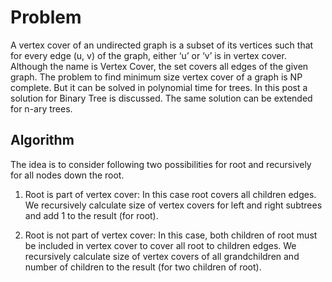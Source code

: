 Problem
=====================
A vertex cover of an undirected graph is a subset of its vertices such that for every edge (u, v) of the graph, either ‘u’ or ‘v’ is in vertex cover. Although the name is Vertex Cover, the set covers all edges of the given graph.
The problem to find minimum size vertex cover of a graph is NP complete. But it can be solved in polynomial time for trees. In this post a solution for Binary Tree is discussed. The same solution can be extended for n-ary trees.

Algorithm 
--------------------------------
The idea is to consider following two possibilities for root and recursively for all nodes down the root.
1) Root is part of vertex cover: In this case root covers all children edges. We recursively calculate size of vertex covers for left and right subtrees and add 1 to the result (for root).

2) Root is not part of vertex cover: In this case, both children of root must be included in vertex cover to cover all root to children edges. We recursively calculate size of vertex covers of all grandchildren and number of children to the result (for two children of root).